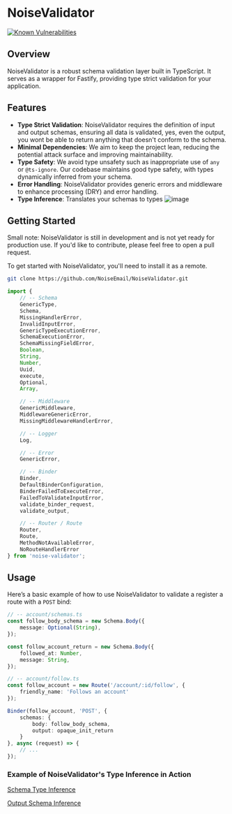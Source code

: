 
# NoiseValidator

[![Known Vulnerabilities](https://snyk.io/test/github/NoiseEmail/NoiseValidator/badge.svg?targetFile=package.json)](https://snyk.io/test/github/NoiseEmail/NoiseValidator/badge.svg?targetFile=package.json)

## Overview

NoiseValidator is a robust schema validation layer built in TypeScript. It serves as a wrapper for Fastify, providing type strict validation for your application.

## Features

- **Type Strict Validation**: NoiseValidator requires the definition of input and output schemas, ensuring all data is validated, yes, even the output, you wont be able to return anything that doesn't conform to the schema.
- **Minimal Dependencies**: We aim to keep the project lean, reducing the potential attack surface and improving maintainability.
- **Type Safety**: We avoid type unsafety such as inappropriate use of `any` or `@ts-ignore`. Our codebase maintains good type safety, with types dynamically inferred from your schema.
- **Error Handling**: NoiseValidator provides generic errors and middleware to enhance processing (DRY) and error handling.
- **Type Inference**: Translates your schemas to types ![image](https://github.com/NoiseEmail/NoiseValidator/assets/83783716/84ce2c8f-238b-4f48-b9ec-3ca9b2bfd614)


## Getting Started

Small note: NoiseValidator is still in development and is not yet ready for production use. If you'd like to contribute, please feel free to open a pull request.

To get started with NoiseValidator, you'll need to install it as a remote.

```bash
git clone https://github.com/NoiseEmail/NoiseValidator.git
```

```typescript
import { 
	// -- Schema
	GenericType,
	Schema,
	MissingHandlerError,
	InvalidInputError,
	GenericTypeExecutionError,
	SchemaExecutionError,
	SchemaMissingFieldError,
	Boolean,
	String,
	Number,
	Uuid,
	execute,
	Optional,
	Array,

	// -- Middleware
	GenericMiddleware,
	MiddlewareGenericError,
	MissingMiddlewareHandlerError,

	// -- Logger
	Log,

	// -- Error
	GenericError,

	// -- Binder
	Binder,
	DefaultBinderConfiguration,
	BinderFailedToExecuteError,
	FailedToValidateInputError,
	validate_binder_request,
	validate_output,

	// -- Router / Route
	Router,
	Route,
	MethodNotAvailableError,
	NoRouteHandlerError
} from 'noise-validator';
```

## Usage

Here’s a basic example of how to use NoiseValidator to validate a register a route with a `POST` bind:
```typescript
// -- account/schemas.ts
const follow_body_schema = new Schema.Body({
	message: Optional(String),
});

const follow_account_return = new Schema.Body({
	followed_at: Number,
	message: String,
});
```

```typescript
// -- account/follow.ts
const follow_account = new Route('/account/:id/follow', {
	friendly_name: 'Follows an account'
});

Binder(follow_account, 'POST', {
	schemas: {
		body: follow_body_schema,
		output: opaque_init_return
	}
}, async (request) => {
	// ...
});

```

### Example of NoiseValidator's Type Inference in Action

[Schema Type Inference](https://github.com/NoiseEmail/NoiseValidator/assets/83783716/ba6b9f09-10cc-45cc-b386-018cec6e2b2c)

[Output Schema Inference](https://github.com/NoiseEmail/NoiseValidator/assets/83783716/b3cd7dea-35fd-4a10-8495-e5f4b1b7d28a)

